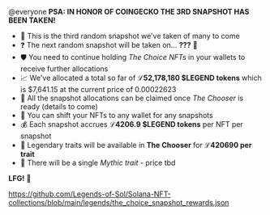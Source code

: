 @everyone **PSA: IN HONOR OF COINGECKO THE 3RD SNAPSHOT HAS BEEN TAKEN!**

- :date: This is the third random snapshot we've taken of many to come
- :question: The next random snapshot will be taken on... **???** :eyes:
- :shield: You need to continue holding *The Choice NFTs* in your wallets to receive further allocations
- :chart_with_upwards_trend: We've allocated a total so far of **ℒ52,178,180 $LEGEND tokens** which is $7,641.15 at the current price of 0.00022623
- :gift: All the snapshot allocations can be claimed once *The Chooser* is ready (details to come)
- :arrows_counterclockwise: You can shift your NFTs to any wallet for any snapshots
- :moneybag: Each snapshot accrues **ℒ4206.9 $LEGEND tokens** per NFT per snapshot
- :star2: Legendary traits will be available in **The Chooser** for **ℒ420690 per trait**
- :dragon: There will be a single *Mythic trait* - price tbd

**LFG!** :rocket:

https://github.com/Legends-of-Sol/Solana-NFT-collections/blob/main/legends/the_choice_snapshot_rewards.json
